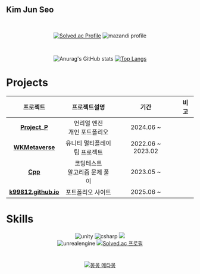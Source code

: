 
## Kim Jun Seo
  
<div align=center>
  
<br/>

[![Solved.ac Profile](http://mazassumnida.wtf/api/v2/generate_badge?boj=k99812)](https://solved.ac/k99812/)
![mazandi profile](http://mazandi.herokuapp.com/api?handle=k99812&theme=dark)

<br/>

![Anurag's GitHub stats](https://github-readme-stats.vercel.app/api?username=k99812&show_icons=true&theme=cold)
[![Top Langs](https://github-readme-stats.vercel.app/api/top-langs/?username=k99812&layout=donut)](https://github.com/anuraghazra/github-readme-stats)

</div>

# Projects

<div align=center>

|프로젝트|프로젝트설명|기간|비고|
|:---:|:---:|:---:|:---:|
|<strong>[Project_P](https://github.com/k99812/Project_P)<strong>|언리얼 엔진 <br> 개인 포트폴리오|2024.06 ~ |
|<strong>[WKMetaverse](https://github.com/k99812/WKMetaverse)<strong>|유니티 멀티플레이 <br> 팀 프로젝트|2022.06 ~ 2023.02|
|<strong>[Cpp](https://github.com/k99812/Cpp)<strong>|코딩테스트 <br> 알고리즘 문제 풀이|2023.05 ~ |
|<strong>[k99812.github.io](https://github.com/k99812/k99812.github.io)<strong>|포트폴리오 사이트|2025.06 ~ |

</div>

# Skills

<div align=center>
  
![unity](https://img.shields.io/badge/unity-000000.svg?&style=for-the-badge&logo=unity&logoColor=#000000)
![csharp](https://img.shields.io/badge/csharp-512BD4.svg?&style=for-the-badge&logo=csharp&logoColor=#512BD4)
<img src="https://img.shields.io/badge/C++-00599C?style=for-the-badge&logo=cplusplus&logoColor=white">
<br/>
![unrealengine](https://img.shields.io/badge/unrealengine-0E1128.svg?&style=for-the-badge&logo=unrealengine&logoColor=#0E1128)
[![Solved.ac 프로필](http://mazassumnida.wtf/api/mini/generate_badge?boj=k99812)](https://solved.ac/k99812)

</div>

#

<div align=center>

[![몽몽 메타몽](https://img.youtube.com/vi/a5uacfAPg2o/0.jpg)](https://www.youtube.com/watch?v=a5uacfAPg2o)

</div>

<!--
**k99812/k99812** is a ✨ _special_ ✨ repository because its `README.md` (this file) appears on your GitHub profile.
